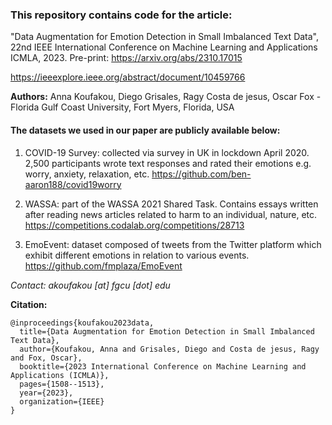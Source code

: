 ### This repository contains code for the article:
"Data Augmentation for Emotion Detection in Small Imbalanced Text Data", 22nd IEEE International Conference on Machine Learning and Applications ICMLA, 2023. Pre-print: 
https://arxiv.org/abs/2310.17015

https://ieeexplore.ieee.org/abstract/document/10459766

**Authors:** Anna Koufakou, Diego Grisales, Ragy Costa de jesus, Oscar Fox - Florida Gulf Coast University, Fort Myers, Florida, USA


#### The datasets we used in our paper are publicly available below:

1. COVID-19 Survey: collected via survey in UK in lockdown April 2020. 2,500 participants wrote text responses and rated their emotions e.g. worry, anxiety, relaxation, etc. https://github.com/ben-aaron188/covid19worry

2. WASSA: part of the WASSA 2021 Shared Task. Contains essays written after reading news articles related to harm to an individual, nature, etc. https://competitions.codalab.org/competitions/28713

3. EmoEvent: dataset composed of tweets from the Twitter platform which exhibit different emotions in relation to various events. https://github.com/fmplaza/EmoEvent

_Contact: akoufakou [at] fgcu [dot] edu_

**Citation:**
```
@inproceedings{koufakou2023data,
  title={Data Augmentation for Emotion Detection in Small Imbalanced Text Data},
  author={Koufakou, Anna and Grisales, Diego and Costa de jesus, Ragy and Fox, Oscar},
  booktitle={2023 International Conference on Machine Learning and Applications (ICMLA)},
  pages={1508--1513},
  year={2023},
  organization={IEEE}
}
```
